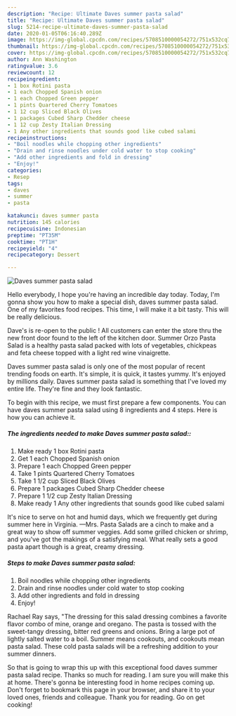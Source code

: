 ```yaml
---
description: "Recipe: Ultimate Daves summer pasta salad"
title: "Recipe: Ultimate Daves summer pasta salad"
slug: 5214-recipe-ultimate-daves-summer-pasta-salad
date: 2020-01-05T06:16:40.289Z
image: https://img-global.cpcdn.com/recipes/5708510000054272/751x532cq70/daves-summer-pasta-salad-recipe-main-photo.jpg
thumbnail: https://img-global.cpcdn.com/recipes/5708510000054272/751x532cq70/daves-summer-pasta-salad-recipe-main-photo.jpg
cover: https://img-global.cpcdn.com/recipes/5708510000054272/751x532cq70/daves-summer-pasta-salad-recipe-main-photo.jpg
author: Ann Washington
ratingvalue: 3.6
reviewcount: 12
recipeingredient:
- 1 box Rotini pasta
- 1 each Chopped Spanish onion
- 1 each Chopped Green pepper
- 1 pints Quartered Cherry Tomatoes
- 1 12 cup Sliced Black Olives
- 1 packages Cubed Sharp Chedder cheese
- 1 12 cup Zesty Italian Dressing
- 1 Any other ingredients that sounds good like cubed salami
recipeinstructions:
- "Boil noodles while chopping other ingredients"
- "Drain and rinse noodles under cold water to stop cooking"
- "Add other ingredients and fold in dressing"
- "Enjoy!"
categories:
- Resep
tags:
- daves
- summer
- pasta

katakunci: daves summer pasta
nutrition: 145 calories
recipecuisine: Indonesian
preptime: "PT35M"
cooktime: "PT1H"
recipeyield: "4"
recipecategory: Dessert

---
```



![Daves summer pasta salad](https://img-global.cpcdn.com/recipes/5708510000054272/751x532cq70/daves-summer-pasta-salad-recipe-main-photo.jpg)

Hello everybody, I hope you're having an incredible day today. Today, I'm gonna show you how to make a special dish, daves summer pasta salad. One of my favorites food recipes. This time, I will make it a bit tasty. This will be really delicious.

Dave&#39;s is re-open to the public ! All customers can enter the store thru the new front door found to the left of the kitchen door. Summer Orzo Pasta Salad is a healthy pasta salad packed with lots of vegetables, chickpeas and feta cheese topped with a light red wine vinaigrette.

Daves summer pasta salad is only one of the most popular of recent trending foods on earth. It's simple, it is quick, it tastes yummy. It's enjoyed by millions daily. Daves summer pasta salad is something that I've loved my entire life. They're fine and they look fantastic.


To begin with this recipe, we must first prepare a few components. You can have daves summer pasta salad using 8 ingredients and 4 steps. Here is how you can achieve it.

##### The ingredients needed to make Daves summer pasta salad::

1. Make ready 1 box Rotini pasta
1. Get 1 each Chopped Spanish onion
1. Prepare 1 each Chopped Green pepper
1. Take 1 pints Quartered Cherry Tomatoes
1. Take 1 1/2 cup Sliced Black Olives
1. Prepare 1 packages Cubed Sharp Chedder cheese
1. Prepare 1 1/2 cup Zesty Italian Dressing
1. Make ready 1 Any other ingredients that sounds good like cubed salami


It&#39;s nice to serve on hot and humid days, which we frequently get during summer here in Virginia. —Mrs. Pasta Salads are a cinch to make and a great way to show off summer veggies. Add some grilled chicken or shrimp, and you&#39;ve got the makings of a satisfying meal. What really sets a good pasta apart though is a great, creamy dressing. 

##### Steps to make Daves summer pasta salad:

1. Boil noodles while chopping other ingredients
1. Drain and rinse noodles under cold water to stop cooking
1. Add other ingredients and fold in dressing
1. Enjoy!


Rachael Ray says, &#34;The dressing for this salad dressing combines a favorite flavor combo of mine, orange and oregano. The pasta is tossed with the sweet-tangy dressing, bitter red greens and onions. Bring a large pot of lightly salted water to a boil. Summer means cookouts, and cookouts mean pasta salad. These cold pasta salads will be a refreshing addition to your summer dinners. 

So that is going to wrap this up with this exceptional food daves summer pasta salad recipe. Thanks so much for reading. I am sure you will make this at home. There's gonna be interesting food in home recipes coming up. Don't forget to bookmark this page in your browser, and share it to your loved ones, friends and colleague. Thank you for reading. Go on get cooking!
